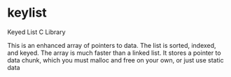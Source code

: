 # keylist
Keyed List C Library

This is an enhanced array of pointers to data. 
The list is sorted, indexed, and keyed.
The array is much faster than a linked list.
It stores a pointer to data chunk, which you must
malloc and free on your own, or just use
static data

